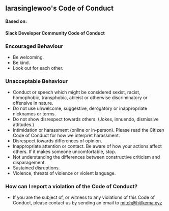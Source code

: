 larasinglewoo's Code of Conduct
-------------------------------

#### Based on:

#### Slack Developer Community Code of Conduct

### Encouraged Behaviour

*   Be welcoming.
*   Be kind.
*   Look out for each other.

### Unacceptable Behaviour

*   Conduct or speech which might be considered sexist, racist, homophobic, transphobic, ableist or otherwise discriminatory or offensive in nature.
*   Do not use unwelcome, suggestive, derogatory or inappropriate nicknames or terms.
*   Do not show disrespect towards others. (Jokes, innuendo, dismissive attitudes.)
*   Intimidation or harassment (online or in-person). Please read the Citizen Code of Conduct for how we interpret harassment.
*   Disrespect towards differences of opinion.
*   Inappropriate attention or contact. Be aware of how your actions affect others. If it makes someone uncomfortable, stop.
*   Not understanding the differences between constructive criticism and disparagement.
*   Sustained disruptions.
*   Violence, threats of violence or violent language.

### How can I report a violation of the Code of Conduct?

*   If you are the subject of, or witness to any violations of this Code of Conduct, please contact us by sending an email to mitch@hijlkema.xyz